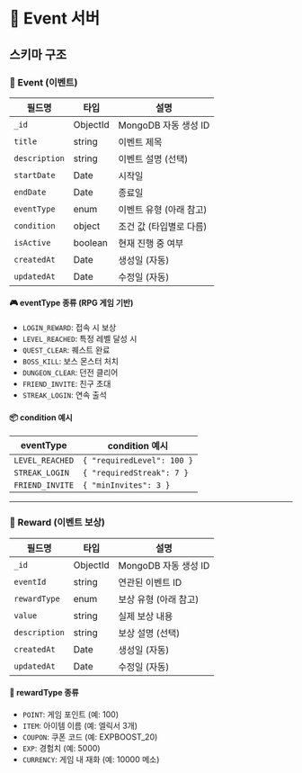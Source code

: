 # 🧱 Event 서버 

## 스키마 구조
### 📌 Event (이벤트)

| 필드명       | 타입        | 설명 |
|--------------|-------------|------|
| `_id`         | ObjectId     | MongoDB 자동 생성 ID |
| `title`       | string       | 이벤트 제목 |
| `description` | string       | 이벤트 설명 (선택) |
| `startDate`   | Date         | 시작일 |
| `endDate`     | Date         | 종료일 |
| `eventType`   | enum         | 이벤트 유형 (아래 참고) |
| `condition`   | object       | 조건 값 (타입별로 다름) |
| `isActive`    | boolean      | 현재 진행 중 여부 |
| `createdAt`   | Date         | 생성일 (자동) |
| `updatedAt`   | Date         | 수정일 (자동) |

#### 🎮 eventType 종류 (RPG 게임 기반)
- `LOGIN_REWARD`: 접속 시 보상
- `LEVEL_REACHED`: 특정 레벨 달성 시
- `QUEST_CLEAR`: 퀘스트 완료
- `BOSS_KILL`: 보스 몬스터 처치
- `DUNGEON_CLEAR`: 던전 클리어
- `FRIEND_INVITE`: 친구 초대
- `STREAK_LOGIN`: 연속 출석

#### 📦 condition 예시

| eventType | condition 예시 |
|-----------|----------------|
| `LEVEL_REACHED` | `{ "requiredLevel": 100 }` |
| `STREAK_LOGIN` | `{ "requiredStreak": 7 }` |
| `FRIEND_INVITE` | `{ "minInvites": 3 }` |

---

### 🎁 Reward (이벤트 보상)

| 필드명       | 타입        | 설명 |
|--------------|-------------|------|
| `_id`         | ObjectId     | MongoDB 자동 생성 ID |
| `eventId`     | string       | 연관된 이벤트 ID |
| `rewardType`  | enum         | 보상 유형 (아래 참고) |
| `value`       | string       | 실제 보상 내용 |
| `description` | string       | 보상 설명 (선택) |
| `createdAt`   | Date         | 생성일 (자동) |
| `updatedAt`   | Date         | 수정일 (자동) |

#### 🎁 rewardType 종류
- `POINT`: 게임 포인트 (예: 100)
- `ITEM`: 아이템 이름 (예: 엘릭서 3개)
- `COUPON`: 쿠폰 코드 (예: EXPBOOST_20)
- `EXP`: 경험치 (예: 5000)
- `CURRENCY`: 게임 내 재화 (예: 10000 메소)
